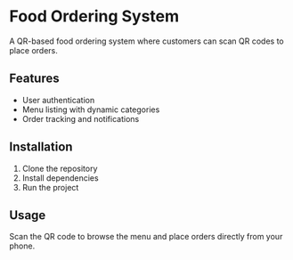 # Food Ordering System
A QR-based food ordering system where customers can scan QR codes to place orders.

## Features
- User authentication
- Menu listing with dynamic categories
- Order tracking and notifications

## Installation
1. Clone the repository
2. Install dependencies
3. Run the project

## Usage
Scan the QR code to browse the menu and place orders directly from your phone.
